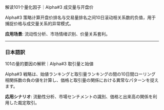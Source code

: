 解读101个量化因子｜Alpha#3 成交量与开盘价

Alpha#3 策略计算开盘价排名与交易量排名之间10日滚动相关系数的负值，用于捕捉价格与成交量关系的异常模式。

**应用场景**: 流动性分析、市场情绪识别、价量关系套利。

---

### 日本語訳

101の量的要因の解釈｜Alpha#3 取引量と始値

Alpha#3 戦略は、始値ランキングと取引量ランキングの間の10日間ローリング相関係数の負の値を計算し、価格と取引量の関係における異常なパターンを捉えます。

**応用シナリオ**: 流動性分析、市場センチメントの識別、価格と出来高の関係を利用した裁定取引。
